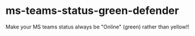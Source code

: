 # ms-teams-status-green-defender

Make your MS teams status always be "Online" (green) rather than yellow!!